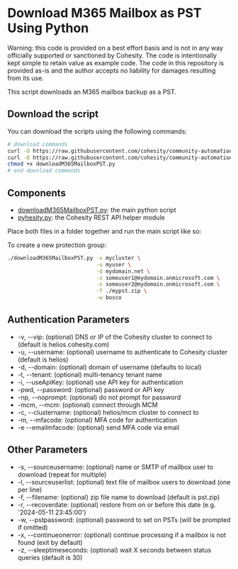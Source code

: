 # Download M365 Mailbox as PST Using Python

Warning: this code is provided on a best effort basis and is not in any way officially supported or sanctioned by Cohesity. The code is intentionally kept simple to retain value as example code. The code in this repository is provided as-is and the author accepts no liability for damages resulting from its use.

This script downloads an M365 mailbox backup as a PST.

## Download the script

You can download the scripts using the following commands:

```bash
# download commands
curl -O https://raw.githubusercontent.com/cohesity/community-automation-samples/main/python/downloadM365MailboxPST/downloadM365MailboxPST.py
curl -O https://raw.githubusercontent.com/cohesity/community-automation-samples/main/python/pyhesity.py
chmod +x downloadM365MailboxPST.py
# end download commands
```

## Components

* [downloadM365MailboxPST.py](https://raw.githubusercontent.com/cohesity/community-automation-samples/main/python/downloadM365MailboxPST/downloadM365MailboxPST.py): the main python script
* [pyhesity.py](https://raw.githubusercontent.com/cohesity/community-automation-samples/main/python/pyhesity.py): the Cohesity REST API helper module

Place both files in a folder together and run the main script like so:

To create a new protection group:

```bash
./downloadM365MailboxPST.py -v mycluster \
                            -u myuser \
                            -d mydomain.net \
                            -s someuser1@mydomain.onmicrosoft.com \
                            -s someuser2@mydomain.onmicrosoft.com \
                            -f ./mypst.zip \
                            -w bosco
```

## Authentication Parameters

* -v, --vip: (optional) DNS or IP of the Cohesity cluster to connect to (default is helios.cohesity.com)
* -u, --username: (optional) username to authenticate to Cohesity cluster (default is helios)
* -d, --domain: (optional) domain of username (defaults to local)
* -t, --tenant: (optional) multi-tenancy tenant name
* -i, --useApiKey: (optional) use API key for authentication
* -pwd, --password: (optional) password or API key
* -np, --noprompt: (optional) do not prompt for password
* -mcm, --mcm: (optional) connect through MCM
* -c, --clustername: (optional) helios/mcm cluster to connect to
* -m, --mfacode: (optional) MFA code for authentication
* -e --emailmfacode: (optional) send MFA code via email

## Other Parameters

* -s, --sourceusername: (optional) name or SMTP of mailbox user to download (repeat for multiple)
* -l, --sourceuserlist: (optional) text file of mailbox users to download (one per line)
* -f, --filename: (optional) zip file name to download (default is pst.zip)
* -r, --recoverdate: (optional) restore from on or before this date (e.g. '2024-05-11 23:45:00')
* -w, --pstpassword: (optional) password to set on PSTs (will be prompted if omitted)
* -x, --continueonerror: (optional) continue processing if a mailbox is not found (exit by default)
* -z, --sleeptimeseconds: (optional) wait X seconds between status queries (default is 30)
